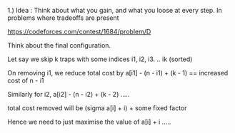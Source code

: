 1.) Idea : Think about what you gain, and what you loose at every step. 
In problems where tradeoffs are present

https://codeforces.com/contest/1684/problem/D

Think about the final configuration.

Let say we skip k traps with some indices i1, i2, i3. .. ik (sorted)

On removing i1, we reduce total cost by
a[i1] - (n - i1) + (k - 1) == increased cost of n - i1

Similarly for i2,
a[i2] - (n - i2) + (k - 2)
.....

total cost removed will be
(sigma a[i] + i) + some fixed factor

Hence we need to just maximise the value of a[i] + i .....



